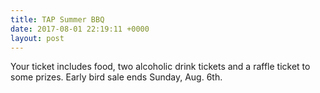 ```yaml
---
title: TAP Summer BBQ
date: 2017-08-01 22:19:11 +0000
layout: post
---
```


Your ticket includes food, two alcoholic drink tickets and a raffle ticket to some prizes. Early bird sale ends Sunday, Aug. 6th.